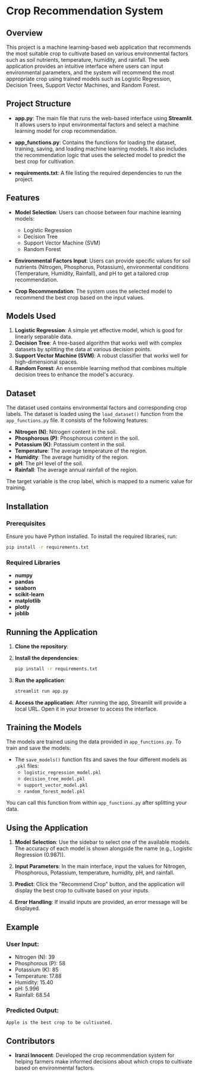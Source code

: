 # Crop Recommendation System

## Overview

This project is a machine learning-based web application that recommends the most suitable crop to cultivate based on various environmental factors such as soil nutrients, temperature, humidity, and rainfall. The web application provides an intuitive interface where users can input environmental parameters, and the system will recommend the most appropriate crop using trained models such as Logistic Regression, Decision Trees, Support Vector Machines, and Random Forest.

## Project Structure

- **app.py**: The main file that runs the web-based interface using **Streamlit**. It allows users to input environmental factors and select a machine learning model for crop recommendation.
  
- **app_functions.py**: Contains the functions for loading the dataset, training, saving, and loading machine learning models. It also includes the recommendation logic that uses the selected model to predict the best crop for cultivation.

- **requirements.txt**: A file listing the required dependencies to run the project.

## Features

- **Model Selection**: Users can choose between four machine learning models:
  - Logistic Regression
  - Decision Tree
  - Support Vector Machine (SVM)
  - Random Forest
  
- **Environmental Factors Input**: Users can provide specific values for soil nutrients (Nitrogen, Phosphorus, Potassium), environmental conditions (Temperature, Humidity, Rainfall), and pH to get a tailored crop recommendation.

- **Crop Recommendation**: The system uses the selected model to recommend the best crop based on the input values.

## Models Used

1. **Logistic Regression**: A simple yet effective model, which is good for linearly separable data.
2. **Decision Tree**: A tree-based algorithm that works well with complex datasets by splitting the data at various decision points.
3. **Support Vector Machine (SVM)**: A robust classifier that works well for high-dimensional spaces.
4. **Random Forest**: An ensemble learning method that combines multiple decision trees to enhance the model's accuracy.

## Dataset

The dataset used contains environmental factors and corresponding crop labels. The dataset is loaded using the `load_dataset()` function from the `app_functions.py` file. It consists of the following features:
- **Nitrogen (N)**: Nitrogen content in the soil.
- **Phosphorous (P)**: Phosphorous content in the soil.
- **Potassium (K)**: Potassium content in the soil.
- **Temperature**: The average temperature of the region.
- **Humidity**: The average humidity of the region.
- **pH**: The pH level of the soil.
- **Rainfall**: The average annual rainfall of the region.

The target variable is the crop label, which is mapped to a numeric value for training.

## Installation

### Prerequisites

Ensure you have Python installed. To install the required libraries, run:

```bash
pip install -r requirements.txt
```

### Required Libraries
- **numpy**
- **pandas**
- **seaborn**
- **scikit-learn**
- **matplotlib**
- **plotly**
- **joblib**

## Running the Application

1. **Clone the repository**:


2. **Install the dependencies**:
   ```bash
   pip install -r requirements.txt
   ```

3. **Run the application**:
   ```bash
   streamlit run app.py
   ```

4. **Access the application**: After running the app, Streamlit will provide a local URL. Open it in your browser to access the interface.

## Training the Models

The models are trained using the data provided in `app_functions.py`. To train and save the models:
- The `save_models()` function fits and saves the four different models as `.pkl` files:
  - `logistic_regression_model.pkl`
  - `decision_tree_model.pkl`
  - `support_vector_model.pkl`
  - `random_forest_model.pkl`

You can call this function from within `app_functions.py` after splitting your data.

## Using the Application

1. **Model Selection**: Use the sidebar to select one of the available models. The accuracy of each model is shown alongside the name (e.g., Logistic Regression (0.987)).
  
2. **Input Parameters**: In the main interface, input the values for Nitrogen, Phosphorous, Potassium, temperature, humidity, pH, and rainfall.
  
3. **Predict**: Click the "Recommend Crop" button, and the application will display the best crop to cultivate based on your inputs.

4. **Error Handling**: If invalid inputs are provided, an error message will be displayed.

## Example

### User Input:

- Nitrogen (N): 39
- Phosphorous (P): 58
- Potassium (K): 85
- Temperature: 17.88
- Humidity: 15.40
- pH: 5.996
- Rainfall: 68.54

### Predicted Output:
```
Apple is the best crop to be cultivated.
```



## Contributors

- **Iranzi Innocent**: Developed the crop recommendation system for helping farmers make informed decisions about which crops to cultivate based on environmental factors.
